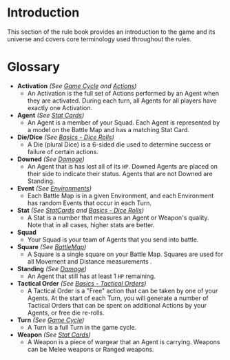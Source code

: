 # Introduction

This section of the rule book provides an introduction to the game and its universe and covers core terminology used throughout the rules.

# Glossary

* **Activation** *(See [Game Cycle](../4.GameCycle/1.GameCycle.md) and [Actions](../3.Actions/1.Actions.md))*
    * An Activation is the full set of Actions performed by an Agent when they are activated. During each turn, all Agents for all players have exactly one Activation.
* **Agent** *(See [Stat Cards](../2.StatCards/1.StatCards.md))*
    * An Agent is a member of your Squad. Each Agent is represented by a model on the Battle Map and has a matching Stat Card.
* **Die/Dice** *(See [Basics - Dice Rolls](./2.Basics.md#dice-rolls))*
    * A Die (plural Dice) is a 6-sided die used to determine success or failure of certain actions.
* **Downed** *(See [Damage](./4.Damage.md))*
    * An Agent that is has lost all of its `HP`. Downed Agents are placed on their side to indicate their status. Agents that are not Downed are Standing.
* **Event** *(See [Environments](../5.Environments/1.Environments.md))*
    * Each Battle Map is in a given Environment, and each Environment has random Events that occur in each Turn.
* **Stat** *(See [StatCards](../2.StatCards/1.StatCards.md) and [Basics - Dice Rolls](./2.Basics.md#dice-rolls))*
    * A Stat is a number that measures an Agent or Weapon's quality. Note that in all cases, higher stats are better.
* **Squad**
    * Your Squad is your team of Agents that you send into battle.
* **Square** *(See [BattleMap](./3.BattleMap.md))*
    * A Square is a single square on your Battle Map. Squares are used for all Movement and Distance measurements .
* **Standing** *(See [Damage](./4.Damage.md))*
    * An Agent that still has at least 1 `HP` remaining. 
* **Tactical Order** *(See [Basics - Tactical Orders](./2.Basics.md#tactical-orders))*
    * A Tactical Order is a "Free" action that can be taken by one of your Agents. At the start of each Turn, you will generate a number of Tactical Orders that can be spent on additional Actions by your Agents, or free die re-rolls.
* **Turn** *(See [Game Cycle](../4.GameCycle/1.GameCycle.md))*
    * A Turn is a full Turn in the game cycle.
* **Weapon** *(See [Stat Cards](../2.StatCards/1.StatCards.md))*
    * A Weapon is a piece of wargear that an Agent is carrying. Weapons can be Melee weapons or Ranged weapons.
